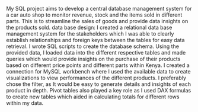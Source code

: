 My SQL project aims to develop a central database management system for a car auto shop to monitor revenue, stock and the items sold in different parts. This is to streamline the sales of goods and provide data insights on the products sold.
data base design:
I created a relational data base management system for the stakeholders which I was able to clearly establish relationships and foreign keys between the tables for easy data retrieval. I wrote SQL scripts to create the database schema.
Using the provided data, I loaded data into the different respective tables and made queries which would provide insights on the purchase of their products based on different price points and different parts within Kenya.
I created a connection for MySQL workbench where I used the available data to create visualizations to view performances of the different products. I preferably chose the filter, as It would be easy to generate details and insights of each product in depth. Pivot tables also played a key role as I used DAX formulas to create new tables which aided in calculating totals for different rows within my data.
